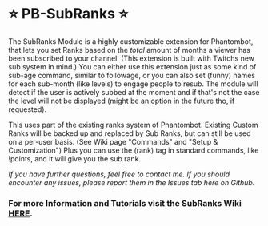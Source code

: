 # ⭐ PB-SubRanks ⭐

The SubRanks Module is a highly customizable extension for Phantombot, that lets you set Ranks based on the *total* amount of months a viewer has been subscribed to your channel. (This extension is built with Twitchs new sub system in mind.)
You can either use this extension just as some kind of sub-age command, similar to followage, or you can also set (funny) names for each sub-month (like levels) to engage people to resub. The module will detect if the user is actively subbed at the moment and if that's not the case the level will not be displayed (might be an option in the future tho, if requested).  
  
This uses part of the existing ranks system of Phantombot. Existing Custom Ranks will be backed up and replaced by Sub Ranks, but can still be used on a per-user basis. (See Wiki page "Commands" and "Setup & Customization") Plus you can use the (rank) tag in standard commands, like !points, and it will give you the sub rank.  
  
*If you have further questions, feel free to contact me. If you should encounter any issues, please report them in the Issues tab here on Github.*  
  
    
### For more Information and Tutorials visit the SubRanks Wiki [HERE](https://github.com/aKuhTV/PB-SubRanks/wiki/).
  
